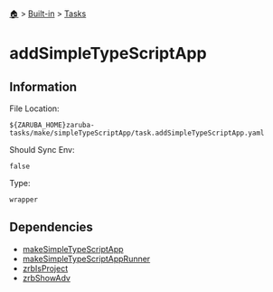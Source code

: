 <!--startTocHeader-->
[🏠](../../README.md) > [Built-in](../README.md) > [Tasks](README.md)
# addSimpleTypeScriptApp
<!--endTocHeader-->


## Information

File Location:

    ${ZARUBA_HOME}zaruba-tasks/make/simpleTypeScriptApp/task.addSimpleTypeScriptApp.yaml

Should Sync Env:

    false

Type:

    wrapper


## Dependencies

- [makeSimpleTypeScriptApp](make-simple-type-script-app.md)
- [makeSimpleTypeScriptAppRunner](make-simple-type-script-app-runner.md)
- [zrbIsProject](zrb-is-project.md)
- [zrbShowAdv](zrb-show-adv.md)



<!--startTocSubtopic-->

<!--endTocSubtopic-->